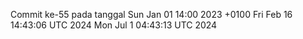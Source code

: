 Commit ke-55 pada tanggal Sun Jan 01 14:00 2023 +0100
Fri Feb 16 14:43:06 UTC 2024
Mon Jul  1 04:43:13 UTC 2024
